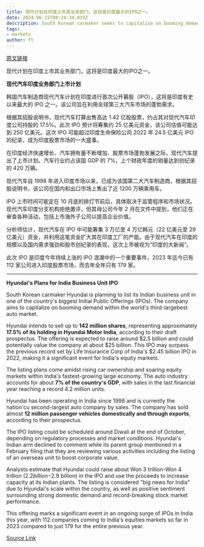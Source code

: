 ```yaml
---
title: 现代计划在印度上市其业务部门，这将是印度最大的IPO之一。
date: 2024-06-15T08:24:34.033Z
description: South Korean carmaker seeks to capitalise on booming demand in world’s third-largest auto market
tags: 
- markets
author: ft
---
```


[原文链接](https://ft.com/content/ee29c0c1-60ab-479f-b55c-67c6162263a2)

现代计划在印度上市其业务部门，这将是印度最大的IPO之一。

**现代汽车印度业务部门上市计划**

韩国汽车制造商现代汽车计划在印度进行首次公开募股（IPO），这将是印度有史以来最大的 IPO 之一。该公司旨在利用全球第三大汽车市场的蓬勃需求。

根据其招股说明书，现代汽车打算出售高达 1.42 亿股股票，约占其对现代汽车印度公司持股的 17.5%。此次 IPO 预计将筹集约 25 亿美元资金，该公司估值可能达到 250 亿美元。这次 IPO 可能超过印度生命保险公司 2022 年 24.5 亿美元 IPO 的纪录，成为印度股票市场的一大盛事。

在印度经济快速增长、汽车拥有量不断增加、股票市场蓬勃发展之际，现代汽车提出了上市计划。汽车行业约占该国 GDP 的 7%，上个财政年度的销量达到创纪录的 420 万辆。

现代汽车自 1998 年进入印度市场以来，已成为该国第二大汽车制造商，根据其招股说明书，该公司在国内和出口市场上售出了近 1200 万辆乘用车。

IPO 上市时间可能定在 10 月底的排灯节前后，具体取决于监管程序和市场状况。现代汽车印度分支机构拒绝置评，但其母公司今年 2 月在文件中提到，他们正在审查各种活动，包括上市海外子公司以提高企业价值。

分析师估计，现代汽车在 IPO 中可能筹集 3 万亿至 4 万亿韩元（22 亿美元至 29 亿美元）资金，并利用这笔资金扩大其在印度工厂的产能。由于现代汽车在印度的规模以及国内需求强劲和股市创纪录的表现，这次上市被视为“印度的大新闻”。

此次 IPO 是印度今年持续上涨的 IPO 浪潮中的一个重要事件，2023 年迄今已有 112 家公司进入印度股票市场，而去年全年只有 179 家。

---

 **Hyundai's Plans for India Business Unit IPO**

South Korean carmaker Hyundai is planning to list its Indian business unit in one of the country's biggest Initial Public Offerings (IPOs). The company aims to capitalize on booming demand within the world's third-largebest auto market. 

Hyundai intends to sell up to **142 million shares**, representing approximately **17.5% of its holding in Hyundai Motor India**, according to their draft prospectus. The offering is expected to raise around $2.5 billion and could potentially value the company at about $25 billion. This IPO may surpass the previous record set by Life Insurance Corp of India's $2.45 billion IPO in 2022, making it a significant event for India's equity markets.

The listing plans come amidst rising car ownership and soaring equity markets within India's fastest-growing large economy. The auto industry accounts for about **7% of the country's GDP**, with sales in the last financial year reaching a record 4.2 million units.

Hyundai has been operating in India since 1998 and is currently the nation'cu second-largest auto company by sales. The company has sold almost **12 million passenger vehicles domestically and through exports**, according to their prospectus.

The IPO listing could be scheduled around Diwali at the end of October, depending on regulatory processes and market conditions. Hyundai's Indian arm declined to comment while its parent group mentioned in a February filing that they are reviewing various activities including the listing of an overseas unit to boost corporate value.

Analysts estimate that Hyundai could raise about Won 3 trillion-Won 4 trillion ($2.2 billion-$2.9 billion) in the IPO and use the proceeds to increase capacity at its Indian plants. The listing is considered "big news for India" due to Hyundai's scale within the country, as well as positive sentiment surrounding strong domestic demand and record-breaking stock market performance.

This offering marks a significant event in an ongoing surge of IPOs in India this year, with 112 companies coming to India's equities markets so far in 2023 compared to just 179 for the entire previous year.

[Source Link](https://ft.com/content/ee29c0c1-60ab-479f-b55c-67c6162263a2)

